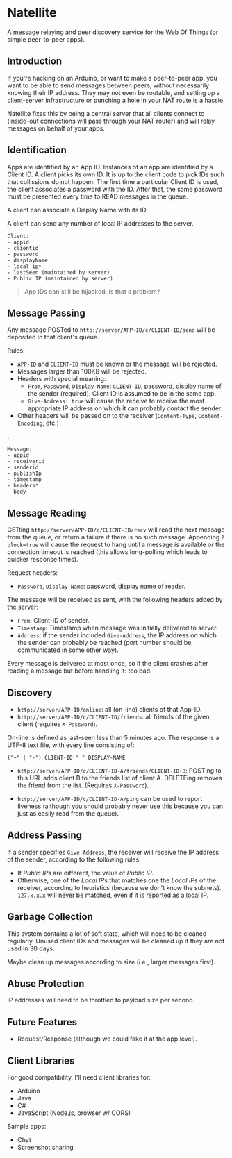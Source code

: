 Natellite
=========

A message relaying and peer discovery service for the Web Of Things (or simple peer-to-peer apps).

Introduction
------------

If you're hacking on an Arduino, or want to make a peer-to-peer app, you want to be able to send messages between peers, without necessarily knowing their IP address. They may not even be routable, and setting up a client-server infrastructure or punching a hole in your NAT route is a hassle.

Natellite fixes this by being a central server that all clients connect to (inside-out connections will pass through your NAT router) and will relay messages on behalf of your apps.

Identification
--------------

Apps are identified by an App ID. Instances of an app are identified by a Client ID. A client picks its own ID. It is up to the client code to pick IDs such that collissions do not happen. The first time a particular Client ID is used, the client associates a password with the ID. After that, the same password must be presented every time to READ messages in the queue.

A client can associate a Display Name with its ID.

A client can send any number of local IP addresses to the server.


    Client:
    - appid
    - clientid
    - password
    - displayName
    - local ip*
    - lastSeen (maintained by server)
    - Public IP (maintained by server)

> App IDs can still be hijacked. Is that a problem?

Message Passing
---------------

Any message POSTed to `http://server/APP-ID/c/CLIENT-ID/send` will be deposited in that client's queue. 

Rules:

* `APP-ID` and `CLIENT-ID` must be known or the message will be rejected.
* Messages larger than 100KB will be rejected.
* Headers with special meaning:
    * `From`, `Password`, `Display-Name`: `CLIENT-ID`, password, display name of the sender (required). Client ID is assumed to be in the same app.
    * `Give-Address: true` will cause the receive to receive the most appropriate IP address on which it can probably contact the sender.
* Other headers will be passed on to the receiver (`Content-Type`, `Content-Encoding`, etc.)

.

    Message:
    - appid
    - receiverid
    - senderid
    - publishIp
    - timestamp
    - headers*
    - body


Message Reading
---------------

GETting `http://server/APP-ID/c/CLIENT-ID/recv` will read the next message from the queue, or return a failure if there is no such message. Appending `?block=true` will cause the request to hang until a message is available or the connection timeout is reached (this allows long-polling which leads to quicker response times).

Request headers:

* `Password`, `Display-Name`: password, display name of reader.

The message will be received as sent, with the following headers added by the server:

* `From`: Client-ID of sender.
* `Timestamp`: Timestamp when message was initially delivered to server.
* `Address`: if the sender included `Give-Address`, the IP address on which the sender can probably be reached (port number should be communicated in some other way).

Every message is delivered at most once, so if the client crashes after reading a message but before handling it: too bad.

Discovery
---------

* `http://server/APP-ID/online`: all (on-line) clients of that App-ID.
* `http://server/APP-ID/c/CLIENT-ID/friends`: all friends of the given client (requires `X-Password`).

On-line is defined as last-seen less than 5 minutes ago. The response is a UTF-8 text file, with every line consisting of:

    ("+" | "-") CLIENT-ID " " DISPLAY-NAME
    
* `http://server/APP-ID/c/CLIENT-ID-A/friends/CLIENT-ID-B`: POSTing to this URL adds client B to the friends list of client A. DELETEing removes the friend from the list. (Requires `X-Password`).

* `http://server/APP-ID/c/CLIENT-ID-A/ping` can be used to report liveness (although you should probably never use this because you can just as easily read from the queue).

Address Passing
---------------

If a sender specifies `Give-Address`, the receiver will receive the IP address of the sender, according to the following rules:

* If *Public IP*s are different, the value of *Public IP*.
* Otherwise, one of the *Local IP*s that matches one the *Local IP*s of the receiver, according to heuristics (because we don't know the subnets). `127.x.x.x` will never be matched, even if it is reported as a local IP.


Garbage Collection
------------------

This system contains a lot of soft state, which will need to be cleaned regularly. Unused client IDs and messages will be cleaned up if they are not used in 30 days.

Maybe clean up messages according to size (i.e., larger messages first).

Abuse Protection
----------------
IP addresses will need to be throttled to payload size per second.

Future Features
---------------
- Request/Response (although we could fake it at the app level).

Client Libraries
----------------

For good compatibility, I'll need client libraries for:

- Arduino
- Java
- C#
- JavaScript (Node.js, browser w/ CORS)

Sample apps:

- Chat
- Screenshot sharing